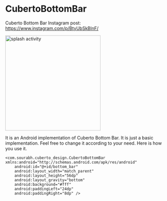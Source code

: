 # CubertoBottomBar

Cuberto Bottom Bar Instagram post:
https://www.instagram.com/p/BtyUbSkBlnF/

<img src="https://i.imgur.com/duZbsxb.gifv" alt="splash activity" width="300px"/>

It is an Android implementation of Cuberto Bottom Bar.
It is just a basic implementation. Feel free to change it according to your need.
Here is how you use it.


    <com.sourabh.cuberto_design.CubertoBottomBar xmlns:android="http://schemas.android.com/apk/res/android"
        android:id="@+id/bottom_bar"
        android:layout_width="match_parent"
        android:layout_height="56dp"
        android:layout_gravity="bottom"
        android:background="#fff"
        android:paddingLeft="24dp"
        android:paddingRight="8dp" />
